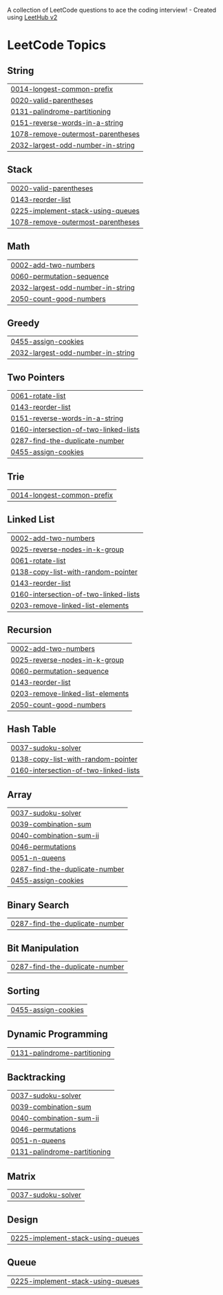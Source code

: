 A collection of LeetCode questions to ace the coding interview! - Created using [LeetHub v2](https://github.com/arunbhardwaj/LeetHub-2.0)
<!---LeetCode Topics Start-->
# LeetCode Topics
## String
|  |
| ------- |
| [0014-longest-common-prefix](https://github.com/mohitoi29/Assessment/tree/master/0014-longest-common-prefix) |
| [0020-valid-parentheses](https://github.com/mohitoi29/Assessment/tree/master/0020-valid-parentheses) |
| [0131-palindrome-partitioning](https://github.com/mohitoi29/Assessment/tree/master/0131-palindrome-partitioning) |
| [0151-reverse-words-in-a-string](https://github.com/mohitoi29/Assessment/tree/master/0151-reverse-words-in-a-string) |
| [1078-remove-outermost-parentheses](https://github.com/mohitoi29/Assessment/tree/master/1078-remove-outermost-parentheses) |
| [2032-largest-odd-number-in-string](https://github.com/mohitoi29/Assessment/tree/master/2032-largest-odd-number-in-string) |
## Stack
|  |
| ------- |
| [0020-valid-parentheses](https://github.com/mohitoi29/Assessment/tree/master/0020-valid-parentheses) |
| [0143-reorder-list](https://github.com/mohitoi29/Assessment/tree/master/0143-reorder-list) |
| [0225-implement-stack-using-queues](https://github.com/mohitoi29/Assessment/tree/master/0225-implement-stack-using-queues) |
| [1078-remove-outermost-parentheses](https://github.com/mohitoi29/Assessment/tree/master/1078-remove-outermost-parentheses) |
## Math
|  |
| ------- |
| [0002-add-two-numbers](https://github.com/mohitoi29/Assessment/tree/master/0002-add-two-numbers) |
| [0060-permutation-sequence](https://github.com/mohitoi29/Assessment/tree/master/0060-permutation-sequence) |
| [2032-largest-odd-number-in-string](https://github.com/mohitoi29/Assessment/tree/master/2032-largest-odd-number-in-string) |
| [2050-count-good-numbers](https://github.com/mohitoi29/Assessment/tree/master/2050-count-good-numbers) |
## Greedy
|  |
| ------- |
| [0455-assign-cookies](https://github.com/mohitoi29/Assessment/tree/master/0455-assign-cookies) |
| [2032-largest-odd-number-in-string](https://github.com/mohitoi29/Assessment/tree/master/2032-largest-odd-number-in-string) |
## Two Pointers
|  |
| ------- |
| [0061-rotate-list](https://github.com/mohitoi29/Assessment/tree/master/0061-rotate-list) |
| [0143-reorder-list](https://github.com/mohitoi29/Assessment/tree/master/0143-reorder-list) |
| [0151-reverse-words-in-a-string](https://github.com/mohitoi29/Assessment/tree/master/0151-reverse-words-in-a-string) |
| [0160-intersection-of-two-linked-lists](https://github.com/mohitoi29/Assessment/tree/master/0160-intersection-of-two-linked-lists) |
| [0287-find-the-duplicate-number](https://github.com/mohitoi29/Assessment/tree/master/0287-find-the-duplicate-number) |
| [0455-assign-cookies](https://github.com/mohitoi29/Assessment/tree/master/0455-assign-cookies) |
## Trie
|  |
| ------- |
| [0014-longest-common-prefix](https://github.com/mohitoi29/Assessment/tree/master/0014-longest-common-prefix) |
## Linked List
|  |
| ------- |
| [0002-add-two-numbers](https://github.com/mohitoi29/Assessment/tree/master/0002-add-two-numbers) |
| [0025-reverse-nodes-in-k-group](https://github.com/mohitoi29/Assessment/tree/master/0025-reverse-nodes-in-k-group) |
| [0061-rotate-list](https://github.com/mohitoi29/Assessment/tree/master/0061-rotate-list) |
| [0138-copy-list-with-random-pointer](https://github.com/mohitoi29/Assessment/tree/master/0138-copy-list-with-random-pointer) |
| [0143-reorder-list](https://github.com/mohitoi29/Assessment/tree/master/0143-reorder-list) |
| [0160-intersection-of-two-linked-lists](https://github.com/mohitoi29/Assessment/tree/master/0160-intersection-of-two-linked-lists) |
| [0203-remove-linked-list-elements](https://github.com/mohitoi29/Assessment/tree/master/0203-remove-linked-list-elements) |
## Recursion
|  |
| ------- |
| [0002-add-two-numbers](https://github.com/mohitoi29/Assessment/tree/master/0002-add-two-numbers) |
| [0025-reverse-nodes-in-k-group](https://github.com/mohitoi29/Assessment/tree/master/0025-reverse-nodes-in-k-group) |
| [0060-permutation-sequence](https://github.com/mohitoi29/Assessment/tree/master/0060-permutation-sequence) |
| [0143-reorder-list](https://github.com/mohitoi29/Assessment/tree/master/0143-reorder-list) |
| [0203-remove-linked-list-elements](https://github.com/mohitoi29/Assessment/tree/master/0203-remove-linked-list-elements) |
| [2050-count-good-numbers](https://github.com/mohitoi29/Assessment/tree/master/2050-count-good-numbers) |
## Hash Table
|  |
| ------- |
| [0037-sudoku-solver](https://github.com/mohitoi29/Assessment/tree/master/0037-sudoku-solver) |
| [0138-copy-list-with-random-pointer](https://github.com/mohitoi29/Assessment/tree/master/0138-copy-list-with-random-pointer) |
| [0160-intersection-of-two-linked-lists](https://github.com/mohitoi29/Assessment/tree/master/0160-intersection-of-two-linked-lists) |
## Array
|  |
| ------- |
| [0037-sudoku-solver](https://github.com/mohitoi29/Assessment/tree/master/0037-sudoku-solver) |
| [0039-combination-sum](https://github.com/mohitoi29/Assessment/tree/master/0039-combination-sum) |
| [0040-combination-sum-ii](https://github.com/mohitoi29/Assessment/tree/master/0040-combination-sum-ii) |
| [0046-permutations](https://github.com/mohitoi29/Assessment/tree/master/0046-permutations) |
| [0051-n-queens](https://github.com/mohitoi29/Assessment/tree/master/0051-n-queens) |
| [0287-find-the-duplicate-number](https://github.com/mohitoi29/Assessment/tree/master/0287-find-the-duplicate-number) |
| [0455-assign-cookies](https://github.com/mohitoi29/Assessment/tree/master/0455-assign-cookies) |
## Binary Search
|  |
| ------- |
| [0287-find-the-duplicate-number](https://github.com/mohitoi29/Assessment/tree/master/0287-find-the-duplicate-number) |
## Bit Manipulation
|  |
| ------- |
| [0287-find-the-duplicate-number](https://github.com/mohitoi29/Assessment/tree/master/0287-find-the-duplicate-number) |
## Sorting
|  |
| ------- |
| [0455-assign-cookies](https://github.com/mohitoi29/Assessment/tree/master/0455-assign-cookies) |
## Dynamic Programming
|  |
| ------- |
| [0131-palindrome-partitioning](https://github.com/mohitoi29/Assessment/tree/master/0131-palindrome-partitioning) |
## Backtracking
|  |
| ------- |
| [0037-sudoku-solver](https://github.com/mohitoi29/Assessment/tree/master/0037-sudoku-solver) |
| [0039-combination-sum](https://github.com/mohitoi29/Assessment/tree/master/0039-combination-sum) |
| [0040-combination-sum-ii](https://github.com/mohitoi29/Assessment/tree/master/0040-combination-sum-ii) |
| [0046-permutations](https://github.com/mohitoi29/Assessment/tree/master/0046-permutations) |
| [0051-n-queens](https://github.com/mohitoi29/Assessment/tree/master/0051-n-queens) |
| [0131-palindrome-partitioning](https://github.com/mohitoi29/Assessment/tree/master/0131-palindrome-partitioning) |
## Matrix
|  |
| ------- |
| [0037-sudoku-solver](https://github.com/mohitoi29/Assessment/tree/master/0037-sudoku-solver) |
## Design
|  |
| ------- |
| [0225-implement-stack-using-queues](https://github.com/mohitoi29/Assessment/tree/master/0225-implement-stack-using-queues) |
## Queue
|  |
| ------- |
| [0225-implement-stack-using-queues](https://github.com/mohitoi29/Assessment/tree/master/0225-implement-stack-using-queues) |
<!---LeetCode Topics End-->